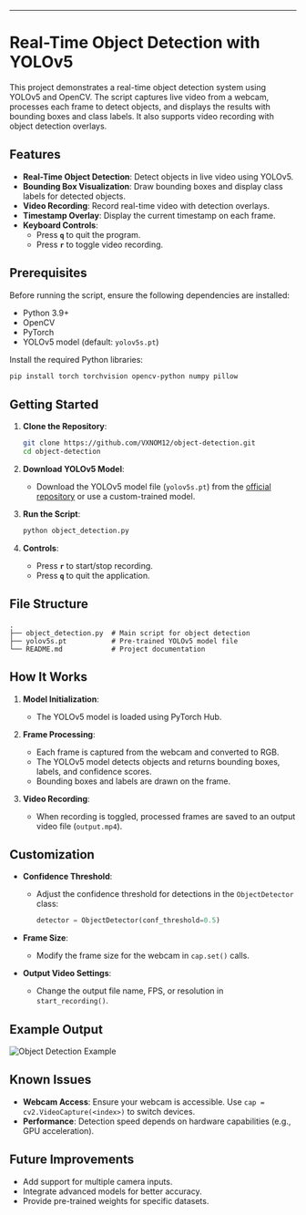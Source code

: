 
---

# Real-Time Object Detection with YOLOv5

This project demonstrates a real-time object detection system using YOLOv5 and OpenCV. The script captures live video from a webcam, processes each frame to detect objects, and displays the results with bounding boxes and class labels. It also supports video recording with object detection overlays.

## Features

- **Real-Time Object Detection**: Detect objects in live video using YOLOv5.
- **Bounding Box Visualization**: Draw bounding boxes and display class labels for detected objects.
- **Video Recording**: Record real-time video with detection overlays.
- **Timestamp Overlay**: Display the current timestamp on each frame.
- **Keyboard Controls**:
  - Press **`q`** to quit the program.
  - Press **`r`** to toggle video recording.

## Prerequisites

Before running the script, ensure the following dependencies are installed:

- Python 3.9+
- OpenCV
- PyTorch
- YOLOv5 model (default: `yolov5s.pt`)

Install the required Python libraries:
```bash
pip install torch torchvision opencv-python numpy pillow
```

## Getting Started

1. **Clone the Repository**:
   ```bash
   git clone https://github.com/VXNOM12/object-detection.git
   cd object-detection
   ```

2. **Download YOLOv5 Model**:
   - Download the YOLOv5 model file (`yolov5s.pt`) from the [official repository](https://github.com/ultralytics/yolov5) or use a custom-trained model.

3. **Run the Script**:
   ```bash
   python object_detection.py
   ```

4. **Controls**:
   - Press **`r`** to start/stop recording.
   - Press **`q`** to quit the application.

## File Structure

```
.
├── object_detection.py  # Main script for object detection
├── yolov5s.pt           # Pre-trained YOLOv5 model file
└── README.md            # Project documentation
```

## How It Works

1. **Model Initialization**:
   - The YOLOv5 model is loaded using PyTorch Hub.

2. **Frame Processing**:
   - Each frame is captured from the webcam and converted to RGB.
   - The YOLOv5 model detects objects and returns bounding boxes, labels, and confidence scores.
   - Bounding boxes and labels are drawn on the frame.

3. **Video Recording**:
   - When recording is toggled, processed frames are saved to an output video file (`output.mp4`).

## Customization

- **Confidence Threshold**:
  - Adjust the confidence threshold for detections in the `ObjectDetector` class:
    ```python
    detector = ObjectDetector(conf_threshold=0.5)
    ```

- **Frame Size**:
  - Modify the frame size for the webcam in `cap.set()` calls.

- **Output Video Settings**:
  - Change the output file name, FPS, or resolution in `start_recording()`.

## Example Output

![Object Detection Example](https://github.com/user-attachments/assets/8b48c2af-65ff-4cab-b387-f37e78bc330a)

## Known Issues

- **Webcam Access**: Ensure your webcam is accessible. Use `cap = cv2.VideoCapture(<index>)` to switch devices.
- **Performance**: Detection speed depends on hardware capabilities (e.g., GPU acceleration).

## Future Improvements

- Add support for multiple camera inputs.
- Integrate advanced models for better accuracy.
- Provide pre-trained weights for specific datasets.

